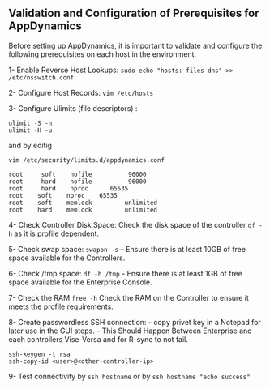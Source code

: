 ## Validation and Configuration of Prerequisites for AppDynamics
Before setting up AppDynamics, it is important to validate and configure the following prerequisites on each host in the environment.

1- Enable Reverse Host Lookups:
```sudo echo "hosts: files dns" >> /etc/nsswitch.conf```

2- Configure Host Records:
```vim /etc/hosts``` 

3- Configure Ulimits (file descriptors) :
```
ulimit -S -n
ulimit -H -u
```
and by editig
```
vim /etc/security/limits.d/appdynamics.conf
```
```
root     soft    nofile          96000
root     hard    nofile          96000
root     hard	 nproc 		65535
root    soft 	nproc	 65535 
root    soft    memlock         unlimited
root    hard    memlock         unlimited
```

4- Check Controller Disk Space:
   Check the disk space of the controller ```df -h``` as it is profile dependent.

5- Check swap space:
   ```swapon -s```   – Ensure there is at least 10GB of free space available for the Controllers.

   
6- Check /tmp space:
   ```df -h /tmp``` - Ensure there is at least 1GB of free space available for the Enterprise Console.
   
7- Check the RAM
```free -h```
   Check the RAM on the Controller to ensure it meets the profile requirements.
   
8- Create passwordless SSH connection:
    - copy privet key in a Notepad for later use in the GUI steps.
    - This Should Happen Between Enterprise and each controllers Vise-Versa and for R-sync to not fail.
    
    
    ssh-keygen -t rsa
    ssh-copy-id <user>@<other-controller-ip>
    

9- Test connectivity by ```ssh hostname``` 
or by ```ssh hostname "echo success"``` 




  
